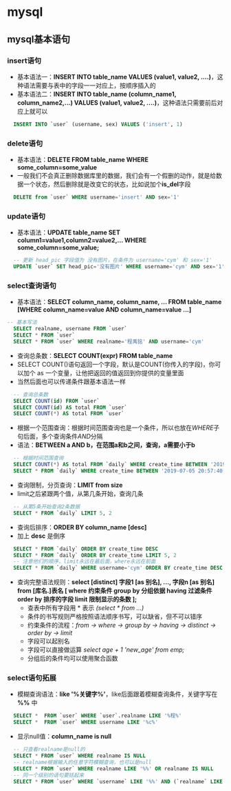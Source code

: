 # mysql

## mysql基本语句

### insert语句

- 基本语法一：**INSERT INTO table_name VALUES (value1, value2, ....)**，这种语法需要与表中的字段一一对应上，按顺序插入的
- 基本语法二：**INSERT INTO table_name (column_name1, column_name2,...) VALUES (value1, value2, ....)**，这种语法只需要前后对应上就可以

```sql
  INSERT INTO `user` (username, sex) VALUES ('insert', 1)
```

### delete语句

- 基本语法：**DELETE FROM table_name WHERE some_column=some_value**
- 一般我们不会真正删除数据库里的数据，我们会有一个假删的动作，就是给数据一个状态，然后删除就是改变它的状态，比如说加个**is_del**字段

```sql
  DELETE from `user` WHERE username='insert' AND sex='1'
```

### update语句

- 基本语法：**UPDATE table_name SET column1=value1,column2=value2,... WHERE some_column=some_value;**

```sql
  -- 更新 head_pic 字段值为 没有图片，在条件为 username='cym' 和 sex='1'
  UPDATE `user` SET head_pic='没有图片' WHERE username='cym' AND sex='1'
```

### select查询语句

- 基本语法：**SELECT column_name, column_name, ... FROM table_name [WHERE column_name=value AND column_name=value ...]**
```sql
-- 基本写法
  SELECT realname, username FROM `user`
  SELECT * FROM `user`
  SELECT * FROM `user` WHERE realname='程禹铭' AND username='cym'
```

- 查询总条数：**SELECT COUNT(expr) FROM table_name**
- SELECT COUNT()语句返回一个字段，默认是COUNT(你传入的字段)，你可以加个 as 一个变量，让他把返回的值返回到你提供的变量里面
- 当然后面也可以传递条件跟基本语法一样
```sql
  -- 查询总条数
  SELECT COUNT(id) FROM `user`
  SELECT COUNT(id) AS total FROM `user`
  SELECT COUNT(*) AS total FROM `user`
```

- 根据一个范围查询：根据时间范围查询也是一个条件，所以也放在*WHERE*子句后面，多个查询条件*AND*分隔
- 语法：**BETWEEN a AND b，在范围a和b之间，查询，a需要小于b**
```sql
  -- 根据时间范围查询
  SELECT COUNT(*) AS total FROM `daily` WHERE create_time BETWEEN '2019-07-05 20:57:40' AND '2019-07-10 22:22:56'
  SELECT * FROM `daily` WHERE create_time BETWEEN '2019-07-05 20:57:40' AND '2019-07-13 22:28:56' AND username='guest'
```

- 查询限制，分页查询：**LIMIT from size**
- limit之后紧跟两个值，从第几条开始，查询几条
```sql
  -- 从第5条开始查询2条数据
  SELECT * FROM `daily` LIMIT 5, 2
```

- 查询后排序：**ORDER BY column_name [desc]**
- 加上 **desc** 是倒序
```sql
  SELECT * FROM `daily` ORDER BY create_time DESC
  SELECT * FROM `daily` ORDER BY create_time LIMIT 5, 2
  -- 注意他们的顺序，limit永远在最后面，where永远在前面
  SELECT * FROM `daily` WHERE username='cym' ORDER BY create_time DESC LIMIT 5, 2
```
- 查询完整语法规则：**select [distinct] 字段1 [as 别名], ..., 字段n [as 别名] from [库名.]表名
                    [
                    where 约束条件
                    group by 分组依据
                    having 过滤条件
                    order by 排序的字段
                    limit 限制显示的条数
                    ];**
  - 查表中所有字段用 * 表示 *(select * from ...)*
  - 条件的书写规则严格按照语法顺序书写，可以缺省，但不可以错序
  - 约束条件的流程：*from -> where -> group by -> having -> distinct -> order by -> limit*
  - 字段可以起别名
  - 字段可以直接做运算 *select age + 1 'new_age' from emp;*
  - 分组后的条件均可以使用聚合函数

### select语句拓展

- 模糊查询语法：**like '%关键字%'**，like后面跟着模糊查询条件，关键字写在 **%%** 中
```sql
  SELECT *  FROM `user` WHERE `user`.realname LIKE '%程%'
  SELECT *  FROM `user` WHERE username LIKE '%c%'
```

- 显示null值：**column_name is null**
```sql
  -- 只查看realname是null的
  SELECT * FROM `user` WHERE realname IS NULL
  -- realname根据输入的任意字符模糊查询，也可以是null
  SELECT * FROM `user` WHERE realname LIKE '%%' OR realname IS NULL
  -- 同一个级别的语句要括起来
  SELECT * FROM `user` WHERE `username` LIKE '%%' AND (`realname` LIKE '%%' OR `realname` IS NULL) ORDER BY create_time desc LIMIT 0, 10
```